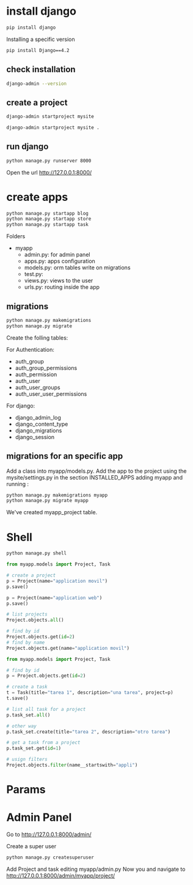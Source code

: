 # install django
```bash
pip install django
```
Installing a specific version

```bash
pip install Django==4.2
```

## check installation
```bash
django-admin --version
```

## create a project
```bash
django-admin startproject mysite
```


```bash
django-admin startproject mysite . 
```

## run django

```bash
python manage.py runserver 8000 
```

Open the url http://127.0.0.1:8000/ 

# create apps

```bash
python manage.py startapp blog
python manage.py startapp store
python manage.py startapp task
```

Folders
 - myapp
    - admin.py: for admin panel
    - apps.py: apps configuration
    - models.py: orm tables  write on migrations
    - test.py: 
    - views.py: views to the user
    - urls.py: routing inside the app

## migrations

```bash
python manage.py makemigrations
python manage.py migrate
```    
Create the folling tables:

For Authentication:
 - auth_group
 - auth_group_permissions
 - auth_permission
 - auth_user
 - auth_user_groups
 - auth_user_user_permissions

For django: 
 - django_admin_log
 - django_content_type
 - django_migrations
 - django_session

 ## migrations for an specific app
Add a class into myapp/models.py.
Add the app to the project using the mysite/settings.py in the section INSTALLED_APPS adding myapp and running :

```bash
python manage.py makemigrations myapp
python manage.py migrate myapp
```    
We've created myapp_project table. 

# Shell

```bash
python manage.py shell
```   

```python
from myapp.models import Project, Task

# create a project
p = Project(name="application movil")
p.save()

p = Project(name="application web")
p.save()

# list projects
Project.objects.all()

# find by id
Project.objects.get(id=2)
# find by name
Project.objects.get(name="application movil")

```   

```python
from myapp.models import Project, Task

# find by id
p = Project.objects.get(id=2)

# create a task
t = Task(title="tarea 1", description="una tarea", project=p)
t.save()

# list all task for a project
p.task_set.all()

# other way
p.task_set.create(title="tarea 2", description="otro tarea")

# get a task from a project
p.task_set.get(id=1)

# usign filters
Project.objects.filter(name__startswith="appli")
```   

# Params


# Admin Panel
Go to  http://127.0.0.1:8000/admin/ 


Create a super user
```bash
python manage.py createsuperuser
```   

Add Project and task editing myapp/admin.py
Now you and navigate to http://127.0.0.1:8000/admin/myapp/project/
